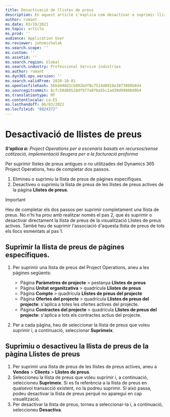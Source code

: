 ```yaml
---
title: Desactivació de llistes de preus
description: En aquest article s'explica com desactivar o suprimir llistes de preus no usades o antigues.
author: rumant
ms.date: 03/19/2021
ms.topic: article
ms.prod: ''
audience: Application User
ms.reviewer: johnmichalak
ms.search.scope: ''
ms.custom: ''
ms.assetid: ''
ms.search.region: Global
ms.search.industry: Professional Service industries
ms.author: rumant
ms.dyn365.ops.version: ''
ms.search.validFrom: 2020-10-01
ms.openlocfilehash: 56bd498d2cb892bdf0c7514d0918e3873098b8d4
ms.sourcegitcommit: 6cfc50d89528df977a8f6a55c1ad39d99800d9b4
ms.translationtype: MT
ms.contentlocale: ca-ES
ms.lasthandoff: 06/03/2022
ms.locfileid: "8924372"
---
```

# <a name="deactivate-price-lists"></a>Desactivació de llistes de preus 

_**S'aplica a:** Project Operations per a escenaris basats en recursos/sense cotització, implementació lleugera per a la facturació proforma_

Per suprimir llistes de preus antigues o no utilitzades del Dynamics 365 Project Operations, heu de completar dos passos. 

1. Elimineu o suprimiu la llista de preus de pàgines específiques.
2. Desactiveu o suprimiu la llista de preus de les llistes de preus actives de la pàgina **Llistes de preus**.

>[!IMPORTANT]
> Heu de completar els dos passos per suprimir completament una llista de preus. No n'hi ha prou amb realitzar només el pas 2, que és suprimir o desactivar directament la llista de preus de la visualització Llistes de preus actives. També heu de suprimir l'associació d'aquesta llista de preus de tots els llocs esmentats al pas 1.

## <a name="delete-the-price-list-from-specific-pages"></a>Suprimir la llista de preus de pàgines específiques.
1. Per suprimir una llista de preus del Project Operations, aneu a les pàgines següents:  

      - Pàgina **Paràmetres de projecte** > pestanya **Llistes de preus**
      - Pàgina **Unitat organitzativa** > quadrícula **Llistes de preus**
      - Pàgina **Compte** > quadrícula **Llistes de preus del projecte**
      - Pàgina **Ofertes del projecte** > quadrícula **Llistes de preus del projecte**: s'aplica a totes les ofertes actives del projecte.
      - Pàgina **Contractes del projecte** > quadrícula **Llistes de preus del projecte**: s'aplica a tots els contractes actius del projecte.

 2. Per a cada pàgina, heu de seleccionar la llista de preus que voleu suprimir i, a continuació, seleccionar **Suprimeix**. 
 
## <a name="delete-or-deactivate-the-price-list-from-the-price-lists-page"></a>Suprimiu o desactiveu la llista de preus de la pàgina Llistes de preus
 
1. Per suprimir una llista de preus de les llistes de preus actives, aneu a **Vendes** > **Clients** > **Llistes de preus**. 
2. Seleccioneu la llista de preus que voleu suprimir i, a continuació, seleccioneu **Suprimeix**. Si es fa referència a la llista de preus en qualsevol transacció existent, no la podreu suprimir. Si això passa, podeu desactivar la llista de preus perquè no aparegui en cap visualització. 
3. Per desactivar la llista de preus, torneu a seleccionar-la i, a continuació, seleccioneu **Desactiva**.   
